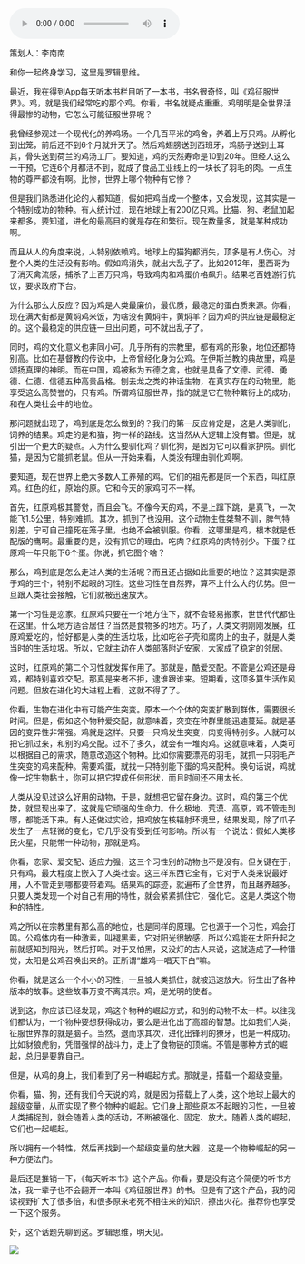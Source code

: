 <audio src="http://igetoss.cdn.igetget.com/mp3/201811/11/201811112114319226294937.mp3" controls="controls">您的浏览器不支持 audio 标签。</audio><p>策划人：李南南</p><p>和你一起终身学习，这里是罗辑思维。</p><p>最近，我在得到App每天听本书栏目听了一本书，书名很奇怪，叫《鸡征服世界》。鸡，就是我们经常吃的那个鸡。你看，书名就疑点重重。鸡明明是全世界活得最惨的动物，它怎么可能征服世界呢？</p><p>我曾经参观过一个现代化的养鸡场。一个几百平米的鸡舍，养着上万只鸡。从孵化到出笼，前后还不到6个月就升天了。然后鸡翅膀送到西班牙，鸡肠子送到土耳其，骨头送到荷兰的鸡汤工厂。要知道，鸡的天然寿命是10到20年。但经人这么一干预，它连6个月都活不到，就成了食品工业线上的一块长了羽毛的肉。一点生物的尊严都没有啊。比惨，世界上哪个物种有它惨？</p><p>但是我们熟悉进化论的人都知道，假如把鸡当成一个整体，又会发现，这其实是一个特别成功的物种。有人统计过，现在地球上有200亿只鸡。比猫、狗、老鼠加起来都多。要知道，进化的最高目的就是存在和繁衍。现在数量多，就是某种成功啊。</p><p>而且从人的角度来说，人特别依赖鸡。地球上的猫狗都消失，顶多是有人伤心，对整个人类的生活没有影响。假如鸡消失，就出大乱子了。比如2012年，墨西哥为了消灭禽流感，捕杀了上百万只鸡，导致鸡肉和鸡蛋价格飙升。结果老百姓游行抗议，要求政府下台。</p><p>为什么那么大反应？因为鸡是人类最廉价，最优质，最稳定的蛋白质来源。你看，现在满大街都是黄焖鸡米饭，为啥没有黄焖牛，黄焖羊？因为鸡的供应链是最稳定的。这个最稳定的供应链一旦出问题，可不就出乱子了。</p><p>同时，鸡的文化意义也非同小可。几乎所有的宗教里，都有鸡的形象，地位还都特别高。比如在基督教的传说中，上帝曾经化身为公鸡。在伊斯兰教的典故里，鸡是颂扬真理的神明。而在中国，鸡被称为五德之禽，也就是具备了文德、武德、勇德、仁德、信德五种高贵品格。刨去龙之类的神话生物，在真实存在的动物里，能享受这么高赞誉的，只有鸡。所谓鸡征服世界，指的就是它在物种繁衍上的成功，和在人类社会中的地位。</p><p>那问题就出现了，鸡到底是怎么做到的？我们的第一反应肯定是，这是人类驯化，饲养的结果。鸡走的是和猫，狗一样的路线。这当然从大逻辑上没有错。但是，就引出一个更大的疑点。人为什么要驯化鸡？驯化狗，是因为它可以看家护院。驯化猫，是因为它能抓老鼠。但从一开始来看，人类没有理由驯化鸡啊。</p><p>要知道，现在世界上绝大多数人工养殖的鸡。它们的祖先都是同一个东西，叫红原鸡。红色的红，原始的原。它和今天的家鸡可不一样。</p><p>首先，红原鸡极其警觉，而且会飞。不像今天的鸡，不是上蹿下跳，是真飞，一次能飞1.5公里，特别难抓。其次，抓到了也没用。这个动物生性桀骜不驯，脾气特别差，宁可自己撞死在笼子里，也绝不会被驯服。你看，这哪里是鸡，根本就是低配版的鹰啊。最重要的是，没有抓它的理由。吃肉？红原鸡的肉特别少。下蛋？红原鸡一年只能下6个蛋。你说，抓它图个啥？</p><p>那么，鸡到底是怎么走进人类的生活呢？而且还占据如此重要的地位？这其实是源于鸡的三个，特别不起眼的习性。这些习性在自然界，算不上什么大的优势。但一旦跟人类社会接触，它们就被迅速放大。</p><p>第一个习性是恋家。红原鸡只要在一个地方住下，就不会轻易搬家，世世代代都住在这里。什么地方适合居住？当然是食物多的地方。巧了，人类文明刚刚发展，红原鸡爱吃的，恰好都是人类的生活垃圾，比如吃谷子壳和腐肉上的虫子，就是人类当时的生活垃圾。所以，它就主动在人类部落附近安家，大家成了稳定的邻居。</p><p>这时，红原鸡的第二个习性就发挥作用了。那就是，酷爱交配。不管是公鸡还是母鸡，都特别喜欢交配。那真是来者不拒，逮谁跟谁来。短期看，这顶多算生活作风问题。但放在进化的大进程上看，这就不得了了。</p><p>你看，生物在进化中有可能产生突变。原本一个个体的突变扩散到群体，需要很长时间。但是，假如这个物种爱交配，就意味着，突变在种群里能迅速蔓延。就是基因的变异性非常强。鸡就是这样。只要一只鸡发生突变，肉变得特别多。人就可以把它抓过来，和别的鸡交配。过不了多久，就会有一堆肉鸡。这就意味着，人类可以根据自己的需求，随意改造这个物种。比如你需要漂亮的羽毛，就抓一只羽毛产生突变的鸡来配种。需要鸡蛋，就找一只特别能下蛋的鸡来配种。换句话说，鸡就像一坨生物黏土，你可以把它捏成任何形状，而且时间还不用太长。</p><p>人类从没见过这么好用的动物，于是，就想把它留在身边。这时，鸡的第三个优势，就显现出来了。这就是它顽强的生命力。什么极地、荒漠、高原，鸡不管走到哪，都能活下来。有人还做过实验，把鸡放在核辐射环境里，结果发现，除了爪子发生了一点轻微的变化，它几乎没有受到任何影响。所以有一个说法：假如人类移民火星，只能带一种动物，那就是鸡。</p><p>你看，恋家、爱交配、适应力强，这三个习性别的动物也不是没有。但关键在于，只有鸡，最大程度上嵌入了人类社会。这三样东西它全有，它对于人类来说最好用，人不管走到哪都要带着鸡。结果鸡的踪迹，就遍布了全世界，而且越养越多。只要人类发现一个对自己有用的特性，就会紧紧抓住它，强化它。这是人类这个物种的特性。</p><p>鸡之所以在宗教里有那么高的地位，也是同样的原理。它也源于一个习性，鸡会打鸣。公鸡体内有一种激素，叫褪黑素，它对阳光很敏感，所以公鸡能在太阳升起之前就感知到阳光，然后打鸣。对于又怕黑，又没灯的古人来说，这就造成了一种错觉，太阳是公鸡召唤出来的。正所谓“雄鸡一唱天下白”嘛。</p><p>你看，就是这么一个小小的习性，一旦被人类抓住，就被迅速放大。衍生出了各种版本的故事。这些故事万变不离其宗。鸡，是光明的使者。</p><p>说到这，你应该已经发现，鸡这个物种的崛起方式，和别的动物不太一样。以往我们都认为，一个物种要想获得成功，要么是进化出了高超的智慧。比如我们人类，征服世界靠的就是脑子。当然，退而求其次，进化出锋利的獠牙，也是一种成功。比如豺狼虎豹，凭借强悍的战斗力，走上了食物链的顶端。不管是哪种方式的崛起，总归是要靠自己。</p><p>但是，从鸡的身上，我们看到了另一种崛起方式。那就是，搭载一个超级变量。</p><p>你看，猫、狗，还有我们今天说的鸡，就是因为搭载上了人类，这个地球上最大的超级变量，从而实现了整个物种的崛起。它们身上那些原本不起眼的习性，一旦被人类捕捉到，就会随着人类的活动，不断被强化、固定、放大。随着人类的崛起，它们也一起崛起。</p><p>所以拥有一个特性，然后再找到一个超级变量的放大器，这是一个物种崛起的另一种方便法门。</p><p>最后还是推销一下，《每天听本书》这个产品。你看，要是没有这个简便的听书方法，我一辈子也不会翻开一本叫《鸡征服世界》的书。但是有了这个产品，我的阅读视野扩大了很多倍，和很多原来老死不相往来的知识，擦出火花。推荐你也享受一下这个服务。&nbsp;&nbsp;&nbsp;&nbsp;&nbsp;&nbsp;&nbsp;&nbsp;&nbsp;&nbsp;&nbsp;&nbsp;&nbsp;</p><p> </p><p></p><p></p><p>好，这个话题先聊到这。罗辑思维，明天见。</p><img src="https://piccdn.igetget.com/img/201811/11/201811112105089329775153.jpg" />